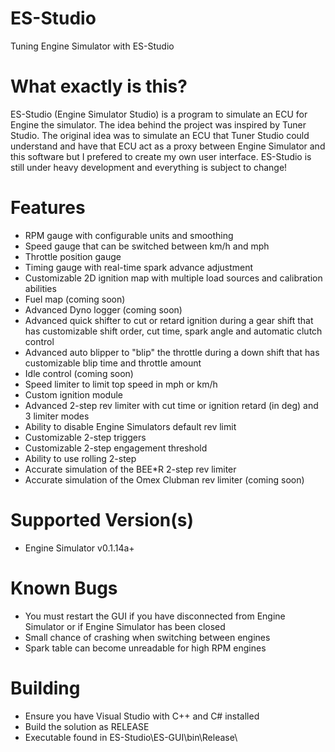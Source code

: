 # ES-Studio
Tuning Engine Simulator with ES-Studio

# What exactly is this?
ES-Studio (Engine Simulator Studio) is a program to simulate an ECU for Engine the simulator. The idea behind the project was inspired by Tuner Studio. The original idea was to simulate an ECU that Tuner Studio could understand and have that ECU act as a proxy between Engine Simulator and this software but I prefered to create my own user interface. ES-Studio is still under heavy development and everything is subject to change!

# Features
- RPM gauge with configurable units and smoothing
- Speed gauge that can be switched between km/h and mph
- Throttle position gauge
- Timing gauge with real-time spark advance adjustment
- Customizable 2D ignition map with multiple load sources and calibration abilities
- Fuel map (coming soon)
- Advanced Dyno logger (coming soon)
- Advanced quick shifter to cut or retard ignition during a gear shift that has customizable shift order, cut time, spark angle and automatic clutch control
- Advanced auto blipper to "blip" the throttle during a down shift that has customizable blip time and throttle amount
- Idle control (coming soon)
- Speed limiter to limit top speed in mph or km/h
- Custom ignition module
- Advanced 2-step rev limiter with cut time or ignition retard (in deg) and 3 limiter modes
- Ability to disable Engine Simulators default rev limit
- Customizable 2-step triggers
- Customizable 2-step engagement threshold
- Ability to use rolling 2-step
- Accurate simulation of the BEE*R 2-step rev limiter
- Accurate simulation of the Omex Clubman rev limiter (coming soon)

# Supported Version(s)
- Engine Simulator v0.1.14a+

# Known Bugs
- You must restart the GUI if you have disconnected from Engine Simulator or if Engine Simulator has been closed
- Small chance of crashing when switching between engines
- Spark table can become unreadable for high RPM engines

# Building
- Ensure you have Visual Studio with C++ and C# installed
- Build the solution as RELEASE
- Executable found in ES-Studio\ES-GUI\bin\Release\
